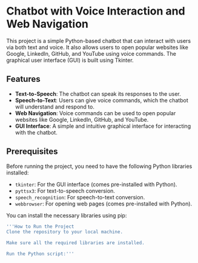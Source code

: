 # Chatbot with Voice Interaction and Web Navigation

This project is a simple Python-based chatbot that can interact with users via both text and voice. It also allows users to open popular websites like Google, LinkedIn, GitHub, and YouTube using voice commands. The graphical user interface (GUI) is built using Tkinter.

## Features

- **Text-to-Speech**: The chatbot can speak its responses to the user.
- **Speech-to-Text**: Users can give voice commands, which the chatbot will understand and respond to.
- **Web Navigation**: Voice commands can be used to open popular websites like Google, LinkedIn, GitHub, and YouTube.
- **GUI Interface**: A simple and intuitive graphical interface for interacting with the chatbot.

## Prerequisites

Before running the project, you need to have the following Python libraries installed:

- `tkinter`: For the GUI interface (comes pre-installed with Python).
- `pyttsx3`: For text-to-speech conversion.
- `speech_recognition`: For speech-to-text conversion.
- `webbrowser`: For opening web pages (comes pre-installed with Python).

You can install the necessary libraries using pip:

```bash
'''How to Run the Project
Clone the repository to your local machine.

Make sure all the required libraries are installed.

Run the Python script:'''

